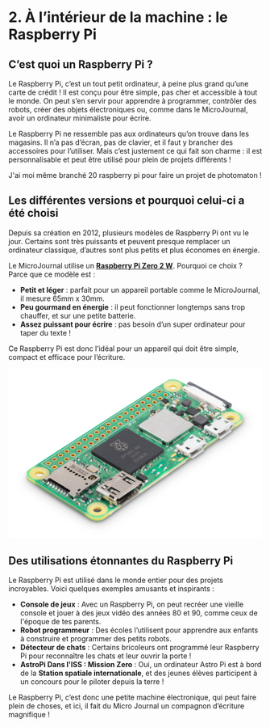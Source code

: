 ﻿# **2. À l’intérieur de la machine : le Raspberry Pi**

## C’est quoi un Raspberry Pi ?

Le Raspberry Pi, c’est un tout petit ordinateur, à peine plus grand qu’une carte de crédit ! Il est conçu pour être simple, pas cher et accessible à tout le monde. On peut s’en servir pour apprendre à programmer, contrôler des robots, créer des objets électroniques ou, comme dans le MicroJournal, avoir un ordinateur minimaliste pour écrire.

Le Raspberry Pi ne ressemble pas aux ordinateurs qu’on trouve dans les magasins. Il n’a pas d’écran, pas de clavier, et il faut y brancher des accessoires pour l’utiliser. Mais c’est justement ce qui fait son charme : il est personnalisable et peut être utilisé pour plein de projets différents !

J'ai moi même branché 20 raspberry pi pour faire un projet de photomaton !

## Les différentes versions et pourquoi celui-ci a été choisi

Depuis sa création en 2012, plusieurs modèles de Raspberry Pi ont vu le jour. Certains sont très puissants et peuvent presque remplacer un ordinateur classique, d’autres sont plus petits et plus économes en énergie.

Le MicroJournal utilise un **[Raspberry Pi Zero 2 W](https://www.raspberrypi.com/products/raspberry-pi-zero-2-w/)**. Pourquoi ce choix ? Parce que ce modèle est :

- **Petit et léger** : parfait pour un appareil portable comme le MicroJournal, il mesure 65mm x 30mm.
- **Peu gourmand en énergie** : il peut fonctionner longtemps sans trop chauffer, et sur une petite batterie.
- **Assez puissant pour écrire** : pas besoin d’un super ordinateur pour taper du texte !

Ce Raspberry Pi est donc l’idéal pour un appareil qui doit être simple, compact et efficace pour l’écriture.

![un Raspberry Pi Zero 2 W](Images/2.RaspberryPi.Zero2W.png)

## Des utilisations étonnantes du Raspberry Pi

Le Raspberry Pi est utilisé dans le monde entier pour des projets incroyables. Voici quelques exemples amusants et inspirants :

- **Console de jeux** : Avec un Raspberry Pi, on peut recréer une vieille console et jouer à des jeux vidéo des années 80 et 90, comme ceux de l'époque de tes parents.
- **Robot programmeur** : Des écoles l’utilisent pour apprendre aux enfants à construire et programmer des petits robots.
- **Détecteur de chats** : Certains bricoleurs ont programmé leur Raspberry Pi pour reconnaître les chats et leur ouvrir la porte !
- **AstroPi Dans l'ISS : Mission Zero** : Oui, un ordinateur Astro Pi est à bord de la **Station spatiale internationale**, et des jeunes élèves participent à un concours pour le piloter depuis la terre !

Le Raspberry Pi, c’est donc une petite machine électronique, qui peut faire plein de choses, et ici, il fait du Micro Journal un compagnon d’écriture magnifique !